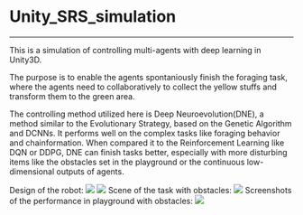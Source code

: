 # Unity_SRS_simulation
---------------------------------------------------------------------------------------------------------------------------------------------------------------------------------
This is a simulation of controlling multi-agents with deep learning in Unity3D. 

The purpose is to enable the agents spontaniously finish the foraging task, where the agents need to collaboratively to collect the yellow stuffs and transform them to the green area.

The controlling method utilized here is Deep Neuroevolution(DNE), a method similar to the Evolutionary Strategy, based on the Genetic Algorithm and DCNNs. It performs well on the complex tasks like foraging behavior and chainformation. When compared it to the Reinforcement Learning like DQN or DDPG, DNE can finish tasks better, especially with more disturbing items like the obstacles set in the playground or the continuous low-dimensional outputs of agents.

Design of the robot:
![](https://raw.githubusercontent.com/Louisasdjinn/Unity_SRS_research/master/robot1.jpg)
![](https://raw.githubusercontent.com/Louisasdjinn/Unity_SRS_research/master/robot2.jpg)
Scene of the task with obstacles:
![](https://raw.githubusercontent.com/Louisasdjinn/Unity_SRS_research/master/robot4.jpg)
Screenshots of the performance in playground with obstacles:
![](https://raw.githubusercontent.com/Louisasdjinn/Unity_SRS_research/master/robot3.jpg)


